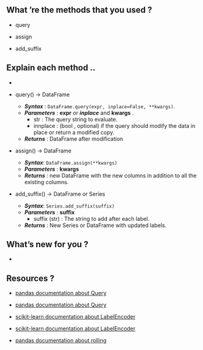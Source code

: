 ## What ’re the methods that you used ?

- query

- assign

- add_suffix

## Explain each method ..


-

- query() -> DataFrame 
    - ***Syntax*** : `DataFrame.query(expr, inplace=False, **kwargs)`.
    - ***Parameters*** : **expr** or *****inplace***** and **kwargs** .
        - str : The query string to evaluate.
        - innplace : (bool , optional) if the query should modify the data in place or return a modified copy.        
    - ***Returns*** : DataFrame after modification

- assign() -> DataFrame
	- ***Syntax***: `DataFrame.assign(**kwargs)`
	- ***Parameters*** : **kwargs** 
    - ***Returns*** : new DataFrame with the new columns in addition to all the existing columns.


- add_suffix() -> DataFrame or Series
	- ***Syntax***: `Series.add_suffix(suffix)`
	- ***Parameters*** : **suffix**
	    - suffix (str) : The string to add after each label.
    - ***Returns*** : New Series or DataFrame with updated labels.



## What’s new for you ?
- 

## Resources ? 
- [pandas documentation about Query](https://pandas.pydata.org/pandas-docs/stable/reference/api/pandas.DataFrame.query.html)

- [pandas documentation about Query](https://pandas.pydata.org/pandas-docs/stable/reference/api/pandas.DataFrame.assign.html)

- [scikit-learn documentation about LabelEncoder](https://scikit-learn.org/stable/modules/generated/sklearn.preprocessing.LabelEncoder.html)

- [scikit-learn documentation about LabelEncoder](https://scikit-learn.org/stable/modules/generated/sklearn.preprocessing.LabelEncoder.html)

- [pandas  documentation about rolling](https://pandas.pydata.org/pandas-docs/stable/reference/api/pandas.Series.rolling.html)